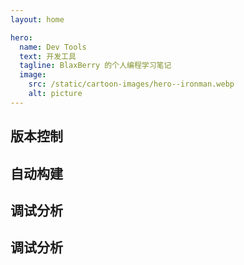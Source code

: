 ```yaml
---
layout: home

hero:
  name: Dev Tools
  text: 开发工具
  tagline: BlaxBerry 的个人编程学习笔记
  image:
    src: /static/cartoon-images/hero--ironman.webp
    alt: picture
---
```


<script setup lang="ts"> 
import SkillIconsBlock from '../../components/SkillIconsBlock.vue'


const __VERSION_CONTROL__ = [
    { 
        name: "Git", 
        link: "/notes/dev-tools/version/git/", 
        imgSrc: "/static/skill-icons/dev-tools--git.png"
    },
    { 
        name: "asdf", 
        link: "/notes/dev-tools/version/asdf/", 
        imgSrc: "/static/skill-icons/dev-tools--asdf.png"
    }
]

const __AUTOMATED_BUILDS__ = [
    { 
        name: "Makefile", 
        link: "/notes/dev-tools/auto-build/makefile/", 
        imgSrc: "/static/skill-icons/dev-tools--makefile.png"
    }
]

const __DEBUGGING_ANALYZING__ = [
    { 
        name: "cURL", 
        link: "/notes/dev-tools/debugging/curl/", 
        imgSrc: "/static/skill-icons/dev-tools--curl.png"
    }
]

const __EDITOR__ = [
    { 
        name: "Vim", 
        link: "/notes/dev-tools/editor/vim/", 
        imgSrc: "/static/skill-icons/dev-tools--vim.png"
    }
]
</script>

## 版本控制

<SkillIconsBlock :skillList="__VERSION_CONTROL__"/>

## 自动构建

<SkillIconsBlock :skillList="__AUTOMATED_BUILDS__"/>

## 调试分析

<SkillIconsBlock :skillList="__DEBUGGING_ANALYZING__"/>

## 调试分析

<SkillIconsBlock :skillList="__EDITOR__"/>
